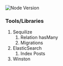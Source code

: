 ![Node Version][node-image]

### Tools/Libraries 
1. Sequilize
    1. Relation hasMany
    1. Migrations
1. ElasticSearch
    1. Index Posts
1. Winston

[node-image]: https://img.shields.io/badge/node-8.12.0-brightgreen.svg
